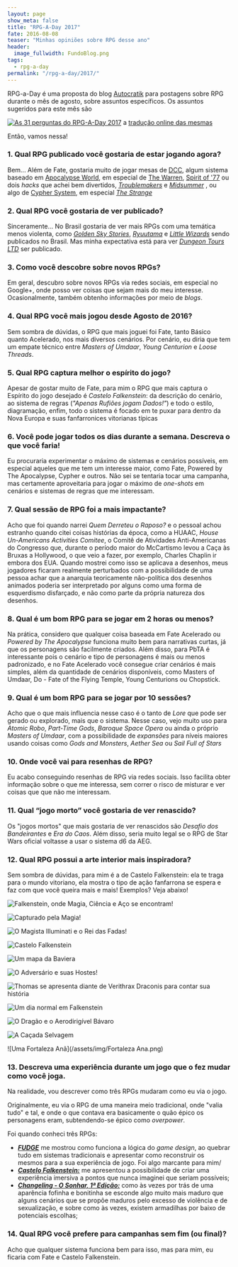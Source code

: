 ```yaml
---
layout: page
show_meta: false
title: "RPG-A-Day 2017"
fate: 2016-08-08
teaser: "Minhas opiniões sobre RPG desse ano"
header:
  image_fullwidth: FundoBlog.png
tags:
  - rpg-a-day
permalink: "/rpg-a-day/2017/"
---
```


RPG-a-Day é uma proposta do blog [Autocratik][1]  para postagens sobre RPG durante o mês de agosto, sobre assuntos específicos. Os assuntos sugeridos para este mês são

[![As 31 perguntas do RPG-A-Day 2017](/assets/img/rpgaday2017.png)](/assets/img/rpgaday2017.png) a [tradução online das mesmas][2]

Então, vamos nessa!

### 1. Qual RPG publicado você gostaria de estar jogando agora?

Bem... Além de Fate, gostaria muito de jogar mesas de [DCC][dcc-br], algum sistema baseado em [Apocalypse World][aw], em especial de [The Warren][warren], [Spirit of '77][spirit-of-77] ou dois _hacks_ que achei bem divertidos, [_Troublemakers_][troublemakers] e [_Midsummer_][midsummer] , ou algo de [Cypher System][cypher], em especial [_The Strange_][the-strange-br]

### 2. Qual RPG você gostaria de ver publicado?

Sinceramente... No Brasil gostaria de ver mais RPGs com uma temática menos violenta, como [_Golden Sky Stories_][gss], [_Ryuutama_][ryuutama] e [_Little Wizards_][little-wizards] sendo publicados no Brasil. Mas minha expectativa está para ver [_Dungeon Tours LTD_][dtl] ser publicado.

### 3. Como você descobre sobre novos RPGs?

Em geral, descubro sobre novos RPGs via redes sociais, em especial no Google+, onde posso ver coisas que sejam mais do meu interesse. Ocasionalmente, também obtenho informações por meio de _blogs_.

### 4. Qual RPG você mais jogou desde Agosto de 2016?

Sem sombra de dúvidas, o RPG que mais joguei foi Fate, tanto Básico quanto Acelerado, nos mais diversos cenários. Por cenário, eu diria que tem um empate técnico entre _Masters of Umdaar_, _Young Centurion_ e _Loose Threads_.

### 5. Qual RPG captura melhor o espírito do jogo?

Apesar de gostar muito de Fate, para mim o RPG que mais captura o Espírito do jogo desejado é _Castelo Falkenstein_: da descrição do cenário, ao sistema de regras (_"Apenas Rufiões jogam Dados!"_) e todo o estilo, diagramação, enfim, todo o sistema é focado em te puxar para dentro da Nova Europa e suas fanfarronices vitorianas típicas

### 6. Você pode jogar todos os dias durante a semana. Descreva o que você faria!

Eu procuraria experimentar o máximo de sistemas e cenários possíveis, em especial aqueles que me tem um interesse maior, como Fate, Powered by The Apocalypse, Cypher e outros. Não sei se tentaria tocar uma campanha, mas certamente aproveitaria para jogar o máximo de _one-shots_ em cenários e sistemas de regras que me interessam.

### 7. Qual sessão de RPG foi a mais impactante?

Acho que foi quando narrei _Quem Derreteu o Raposo?_ e o pessoal achou estranho quando citei coisas histórias da época, como a HUAAC, _House Un-Americans Activities Comitee_, o Comitê de Atividades Anti-Americanas do Congresso que, durante o período maior do McCartismo levou a Caça às Bruxas a Hollywood, o que veio a fazer, por exemplo, Charles Chaplin ir embora dos EUA. Quando mostrei como isso se aplicava a desenhos, meus jogadores ficaram realmente perturbados com a possibilidade de uma pessoa achar que a anarquia teoricamente não-política dos desenhos animados poderia ser interpretado por alguns como uma forma de esquerdismo disfarçado, e não como parte da própria natureza dos desenhos.

### 8. Qual é um bom RPG para se jogar em 2 horas ou menos?

Na prática, considero que qualquer coisa baseada em Fate Acelerado ou _Powered by The Apocalypse_ funciona muito bem para narrativas curtas, já que os personagens são facilmente criados. Além disso, para PbTA é interessante pois o cenário e tipo de personagens é mais ou menos padronizado, e no Fate Acelerado você consegue criar cenários é mais simples, além da quantidade de cenários disponíveis, como Masters of Umdaar, Do - Fate of the Flying Temple, Young Centurions ou Chopstick.

### 9. Qual é um bom RPG para se jogar por 10 sessões?

Acho que o que mais influencia nesse caso é o tanto de _Lore_ que pode ser gerado ou explorado, mais que o sistema. Nesse caso, vejo muito uso para _Atomic Robo_, _Part-Time Gods_, _Baroque Space Opera_ ou ainda o próprio _Masters of Umdaar_, com a possibilidade de _expansões_ para níveis maiores usando coisas como _Gods and Monsters_, _Aether Sea_ ou _Sail Full of Stars_

### 10. Onde você vai para resenhas de RPG?

Eu acabo conseguindo resenhas de RPG via redes sociais. Isso facilita obter informação sobre o que me interessa, sem correr o risco de misturar e ver coisas que que não me interessam.

### 11. Qual “jogo morto” você gostaria de ver renascido?

Os "jogos mortos" que mais gostaria de ver renascidos são _Desafio dos Bandeirantes_ e _Era do Caos_. Além disso, seria muito legal se o RPG de Star Wars oficial voltasse a usar o sistema d6 da AEG.

### 12. Qual RPG possui a arte interior mais inspiradora?

Sem sombra de dúvidas, para mim é a de Castelo Falkenstein: ela te traga para o mundo vitoriano, ela mostra o tipo de ação fanfarrona se espera e faz com que você queira mais e mais! Exemplos? Veja abaixo!

![Falkenstein, onde Magia, Ciência e Aço se encontram!](/assets/img/falken13.jpg)

![Capturado pela Magia!](/assets/img/Capturado.png)

![O Magista Illuminati e o Rei das Fadas!](/assets/img/morrolan_auberon.png)

![Castelo Falkenstein](/assets/img/Castelo_Falkenstein.png)

![Um mapa da Baviera](/assets/img/baviera.png)

![O Adversário e suas Hostes!](/assets/img/Adversario_Hostes.png)

![Thomas se apresenta diante de Verithrax Draconis para contar sua história](/assets/img/falkenstein21.png)

![Um dia normal em Falkenstein](/assets/img/Zamek-Falkenstein-Galeria-01.jpg)

![O Dragão e o Aerodirigível Bávaro](/assets/img/falkdrag.jpg)

![A Caçada Selvagem](/assets/img/CacadaSelvagem.png)

![Uma Fortaleza Anã](/assets/img/Fortaleza Ana.png)


### 13. Descreva uma experiência durante um jogo que o fez mudar como você joga.

Na realidade, vou descrever como três RPGs mudaram como eu via o jogo. 

Originalmente, eu via o RPG de uma maneira meio tradicional, onde "valia tudo" e tal, e onde o que contava era basicamente o quão épico os personagens eram, subtendendo-se épico como _overpower_.

Foi quando conheci três RPGs:

+ [___FUDGE___][fudge] me mostrou como funciona a lógica do _game design_, ao quebrar tudo em sistemas tradicionais e apresentar como reconstruir os mesmos para a sua experiência de jogo. Foi algo marcante para mim/
+ [___Castelo Falkenstein:___][falkenstein] me apresentou a possibilidade de criar uma experiência imersiva a pontos que nunca imaginei que seriam possíveis;
+ [___Changeling - O Sonhar, 1ª Edição:___][changeling] como às vezes por trás de uma aparência fofinha e bonitinha se esconde algo muito mais maduro que alguns cenários que se propõe maduros pelo excesso de violência e de sexualização, e sobre como às vezes, existem armadilhas por baixo de potenciais escolhas;

### 14. Qual RPG você prefere para campanhas sem fim (ou final)?

Acho que qualquer sistema funciona bem para isso, mas para mim, eu ficaria com Fate e Castelo Falkenstein.

[1]: http://autocratik.blogspot.com.br/2017/07/rpgaday-2017-announcing-rpgaday-again.html
[2]: https://fadingsunsbr.wordpress.com/2017/07/22/rpgaday-uma-pergunta-por-dia/
[dcc-br]:http://newordereditora.com.br/categoria-produto/rpg/dcc-rpg/
[aw]: http://apocalypse-world.com/
[warren]: http://bullypulpitgames.com/games/the-warren/
[spirit-of-77]: http://spiritof77game.com/
[troublemakers]: https://drive.google.com/folderview?id=0B1iTjRUomaBXUGlhREs2cDdVdm8&usp=sharing
[midsummer]: http://raventower.com/midsummer/
[cypher]: http://cypher-system.com/
[the-strange-br]: http://newordereditora.com.br/project/the-strange/
[gss]: http://starlinepublishing.com/our-games/golden-sky-stories/
[ryuutama]: http://kotohi.com/ryuutama/
[little-wizards]: https://www.crafty-games.com/buy-now/little-wizards/
[dtl]: https://tatabletop.com/dungeon-tours-ltd/
[fudge]: https://maisquatro.files.wordpress.com/2008/08/fudge-rediagramado.pdf
[falkenstein]: http://www.retropunk.net/editora/castelo-falkenstein-esta-de-volta/
[changeling]: http://whitewolf.wikia.com/wiki/Changeling:_The_Dreaming
